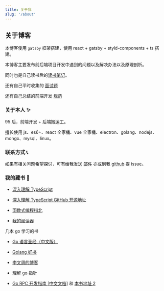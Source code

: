```yaml
---
title: 关于我
slug: '/about'
---
```


## 关于博客

本博客使用 `gatsby` 框架搭建，使用 react + gatsby + styld-components + ts 搭建。

本博客主要发布前后端项目开发中遇到的问题以及解决办法以及原理剖析。

同时也是自己读书后的[读书笔记](/)。

还有自己平时收集的 [面试题](//fe.lwyb.me)

还有自己总结的前端开发 [规范](//docs.lwyb.me)

### **关于本人** ✨

95 后，前端开发 + 后端搬运工。

擅长使用 js、es6+、react 全家桶、vue 全家桶、electron、golang、nodejs、mongo、mysql、linux。

### **联系方式** 📞

如果有相关问题希望探讨，可有给我发送 [邮件](mailto:lw1140@163.com) 亦或到我 [github](https://github.com/liuweiyibai) 提 issue。

### 我的藏书 🛫

- [深入理解 TypeScript](https://jkchao.github.io/typescript-book-chinese/)

- [深入理解 TypeScript GitHub 开源地址](https://github.com/jkchao/typescript-book-chinese)

- [函数式编程指北](https://llh911001.gitbooks.io/mostly-adequate-guide-chinese/content/)

- [我的阅读器](//clearlywind.com/read/)

几本 go 学习的书

- [Go 语言圣经（中文版）](https://books.studygolang.com/gopl-zh/ch1/ch1-03.html)

- [Golang 好书](http://www.topgoer.com/)

- [李文周的博客](https://www.liwenzhou.com/posts/Go/use_zap_in_gin/)

- [理解 go 指针](https://studygolang.com/articles/22197)

- [Go RPC 开发指南 [中文文档]](https://www.bookstack.cn/read/go-rpc-programming-guide/README.md) 和 [本书地址 2](https://doc.rpcx.io/)

